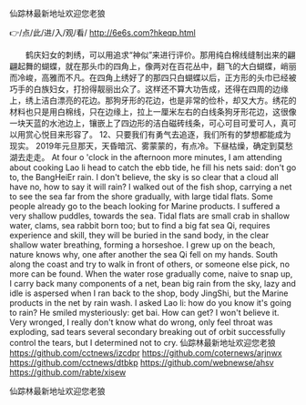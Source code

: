 
仙踪林最新地址欢迎您老狼




👉/点/此/进/入/观/看/ http://6e6s.com?hkeqp.html




　　鹤庆妇女的刺绣，可以用追求“神似”来进行评价。那用纯白棉线缝制出来的翩翩起舞的蝴蝶，就在那头巾的四角上，像两对在百花丛中，翻飞的大白蝴蝶，峭丽而冷峻，高雅而不凡。在四角上绣好了的那四只白蝴蝶以后，正方形的头巾已经被巧手的白族妇女，打扮得靓丽出众了。这样还不算大功告成，还得在四周的边缘上，绣上洁白漂亮的花边。那狗牙形的花边，也是非常的俭朴，却又大方。绣花的材料也只是用白棉线，只在边缘上，拉上一厘米左右的白线条狗牙形花边，这很像一块天蓝的水池边上，镶嵌上了四边形的洁白磁砖线条，可心可目可爱可人，真可以用赏心悦目来形容了。
	12、只要我们有勇气去追逐，我们所有的梦想都能成为现实。
	2019年元旦那天，天昏暗沉、雾蒙蒙的，有点冷。下昼枯燥，确定到莫愁湖去走走。
At four o 'clock in the afternoon more minutes, I am attending about cooking Lao li head to catch the ebb tide, he fill his nets said: don't go to, the BangHeiEr rain.
I don't believe, the sky is so clear that a cloud all have no, how to say it will rain?
I walked out of the fish shop, carrying a net to see the sea far from the shore gradually, with large tidal flats.
Some people already go to the beach looking for Marine products.
I suffered a very shallow puddles, towards the sea.
Tidal flats are small crab in shallow water, clams, sea rabbit born too; but to find a big fat sea Qi, requires experience and skill, they will be buried in the sand body, in the clear shallow water breathing, forming a horseshoe.
I grew up on the beach, nature knows why, one after another the sea Qi fell on my hands.
South along the coast and try to walk in front of others, or someone else pick, no more can be found.
When the water rose gradually come, naive to snap up, I carry back many components of a net, bean big rain from the sky, lazy and idle is aspersed when I ran back to the shop, body JingShi, but the Marine products in the net by rain wash.
I asked Lao li: how do you know it's going to rain?
He smiled mysteriously: get bai.
How can get?
I won't believe it.
Very wronged, I really don't know what do wrong, only feel throat was exploding, sad tears several secondary breaking out of orbit successfully control the tears, but I determined not to cry.
仙踪林最新地址欢迎您老狼 https://github.com/cctnews/izcdpr
https://github.com/coternews/arjnwx
https://github.com/cctnews/dtbkp
https://github.com/webnewse/ahsv
https://github.com/rabte/xisew





仙踪林最新地址欢迎您老狼
